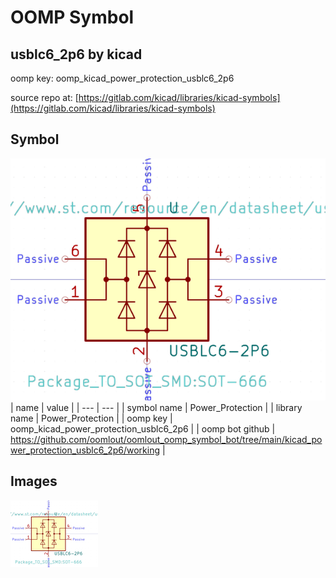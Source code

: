 # OOMP Symbol  
## usblc6_2p6  by kicad  
  
oomp key: oomp_kicad_power_protection_usblc6_2p6  
  
source repo at: [https://gitlab.com/kicad/libraries/kicad-symbols](https://gitlab.com/kicad/libraries/kicad-symbols)  
## Symbol  
  
[![working.png](working_600.png)](working.png)  
| name | value | 
| --- | --- | 
| symbol name | Power_Protection | 
| library name | Power_Protection | 
| oomp key | oomp_kicad_power_protection_usblc6_2p6 | 
| oomp bot github | https://github.com/oomlout/oomlout_oomp_symbol_bot/tree/main/kicad_power_protection_usblc6_2p6/working | 
## Images  
  
[![working.png](working_140.png)](working.png)  
